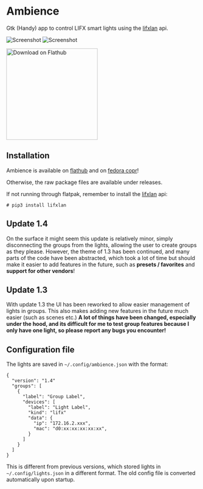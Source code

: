# Ambience
Gtk (Handy) app to control LIFX smart lights using the [lifxlan](https://github.com/mclarkk/lifxlan) api.

![Screenshot](https://raw.githubusercontent.com/LukaJankovic/Ambience/stable/screenshots/window-tiles.png)
![Screenshot](https://raw.githubusercontent.com/LukaJankovic/Ambience/stable/screenshots/window-controls.png)

<a href='https://flathub.org/apps/details/io.github.lukajankovic.ambience/'><img width='240' alt='Download on Flathub' src='https://flathub.org/assets/badges/flathub-badge-en.png'/></a>

## Installation

Ambience is available on [flathub](https://flathub.org/apps/details/io.github.lukajankovic.ambience) and on [fedora copr](https://copr.fedorainfracloud.org/coprs/lukajan/Ambience/)!

Otherwise, the raw package files are available under releases.

If not running through flatpak, remember to install the [lifxlan](https://flathub.org/apps/details/io.github.lukajankovic.ambience) api:

```
# pip3 install lifxlan
```

## Update 1.4

On the surface it might seem this update is relatively minor, simply disconnecting the groups from the lights,
allowing the user to create groups as they please. However, the theme of 1.3 has been continued, and many parts of the code have been abstracted, which took a lot of time but should make it easier to add features in the future, such as **presets / favorites** and **support for other vendors**!

## Update 1.3

With update 1.3 the UI has been reworked to allow easier management of lights in groups. This also makes adding new features in the future much easier (such as scenes etc.) **A lot of things have been changed, especially under the hood, and its difficult for me to test group features because I only have one light, so please report any bugs you encounter!**

## Configuration file
The lights are saved in `~/.config/ambience.json` with the format: 

```
{
  "version": "1.4"
  "groups": [
    {
      "label": "Group Label",
      "devices": [
        "label": "Light Label",
        "kind": "lifx"
        "data": {
          "ip": "172.16.2.xxx",
          "mac": "d0:xx:xx:xx:xx:xx",
        }
      ]
    }
  ]
}
```

This is different from previous versions, which stored lights in `~/.config/lights.json` in a different format. The old config file is converted automatically upon startup.
